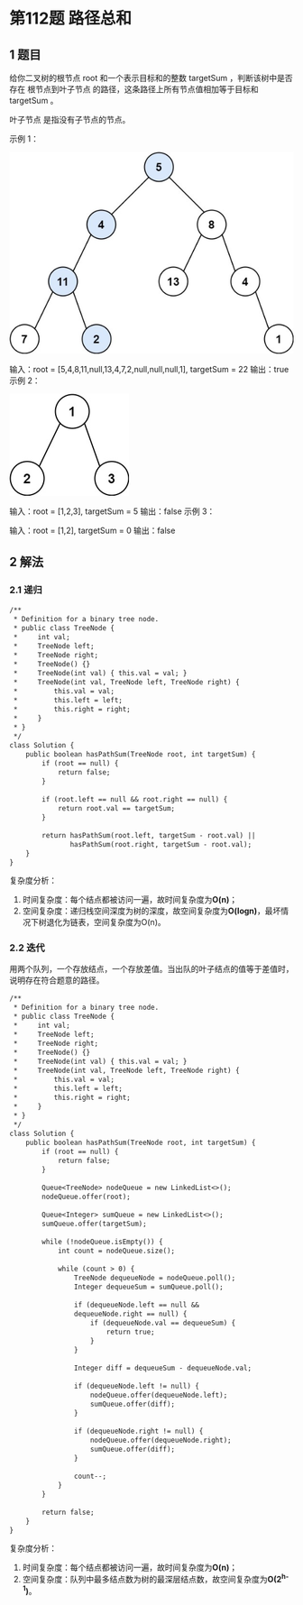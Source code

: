 # 第112题 路径总和

## 1 题目

给你二叉树的根节点 root 和一个表示目标和的整数 targetSum ，判断该树中是否存在 根节点到叶子节点 的路径，这条路径上所有节点值相加等于目标和 targetSum 。

叶子节点 是指没有子节点的节点。

示例 1：

![112-题图1](images/112-题图1.jpg)

输入：root = [5,4,8,11,null,13,4,7,2,null,null,null,1], targetSum = 22
输出：true
示例 2：

![112-题图2](images/112-题图2.jpg)


输入：root = [1,2,3], targetSum = 5
输出：false
示例 3：

输入：root = [1,2], targetSum = 0
输出：false

## 2 解法

### 2.1 递归

```
/**
 * Definition for a binary tree node.
 * public class TreeNode {
 *     int val;
 *     TreeNode left;
 *     TreeNode right;
 *     TreeNode() {}
 *     TreeNode(int val) { this.val = val; }
 *     TreeNode(int val, TreeNode left, TreeNode right) {
 *         this.val = val;
 *         this.left = left;
 *         this.right = right;
 *     }
 * }
 */
class Solution {
    public boolean hasPathSum(TreeNode root, int targetSum) {
        if (root == null) {
            return false;
        }

        if (root.left == null && root.right == null) {
            return root.val == targetSum;
        }

        return hasPathSum(root.left, targetSum - root.val) ||
               hasPathSum(root.right, targetSum - root.val);
    }
}
```

复杂度分析：

1. 时间复杂度：每个结点都被访问一遍，故时间复杂度为**O(n)**；
2. 空间复杂度：递归栈空间深度为树的深度，故空间复杂度为**O(logn)**，最坏情况下树退化为链表，空间复杂度为O(n)。

### 2.2 迭代

用两个队列，一个存放结点，一个存放差值。当出队的叶子结点的值等于差值时，说明存在符合题意的路径。

```
/**
 * Definition for a binary tree node.
 * public class TreeNode {
 *     int val;
 *     TreeNode left;
 *     TreeNode right;
 *     TreeNode() {}
 *     TreeNode(int val) { this.val = val; }
 *     TreeNode(int val, TreeNode left, TreeNode right) {
 *         this.val = val;
 *         this.left = left;
 *         this.right = right;
 *     }
 * }
 */
class Solution {
    public boolean hasPathSum(TreeNode root, int targetSum) {
        if (root == null) {
            return false;
        }

        Queue<TreeNode> nodeQueue = new LinkedList<>();
        nodeQueue.offer(root);

        Queue<Integer> sumQueue = new LinkedList<>();
        sumQueue.offer(targetSum);

        while (!nodeQueue.isEmpty()) {
            int count = nodeQueue.size();

            while (count > 0) {
                TreeNode dequeueNode = nodeQueue.poll();
                Integer dequeueSum = sumQueue.poll();

                if (dequeueNode.left == null && 
                dequeueNode.right == null) {
                    if (dequeueNode.val == dequeueSum) {
                        return true;
                    }
                }

                Integer diff = dequeueSum - dequeueNode.val;

                if (dequeueNode.left != null) {
                    nodeQueue.offer(dequeueNode.left);
                    sumQueue.offer(diff);
                }

                if (dequeueNode.right != null) {
                    nodeQueue.offer(dequeueNode.right);
                    sumQueue.offer(diff);
                }

                count--;
            }   
        }

        return false;
    }
}
```

复杂度分析：

1. 时间复杂度：每个结点都被访问一遍，故时间复杂度为**O(n)**；
2. 空间复杂度：队列中最多结点数为树的最深层结点数，故空间复杂度为**O(2<sup>h-1</sup>)**。

